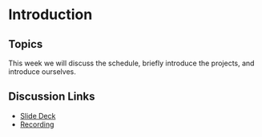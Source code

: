 # Introduction

## Topics

This week we will discuss the schedule, briefly introduce the projects, and introduce ourselves. 

## Discussion Links
* [Slide Deck](https://docs.google.com/presentation/d/1Mg_bGduuyuRBkzqUTCPxA8u4BCdY_Dtqh3X4wRcWmbA)
* [Recording](https://drive.google.com/file/d/1rr-hZJ2HPnAI4v7Q5raHbm3_l81bDm6-) 


